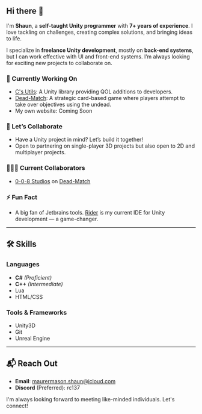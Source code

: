 ## Hi there 👋

I'm **Shaun**, a **self-taught Unity programmer** with **7+ years of experience**. I love tackling on challenges, creating complex solutions, and bringing ideas to life.

I specialize in **freelance Unity development**, mostly on **back-end systems**, but I can work effective with UI and front-end systems. I’m always looking for exciting new projects to collaborate on.

### 🔭 Currently Working On
- [C's Utils](https://github.com/R-C137/CsUtils): A Unity library providing QOL additions to developers.
- [Dead-Match](https://www.instagram.com/deeadmatch/): A strategic card-based game where players attempt to take over objectives using the undead.
- My own website: Coming Soon

[//]: # (The Dealer's Voice: A visual novel like card game)

### 🤝 Let’s Collaborate
- Have a Unity project in mind? Let’s build it together!
- Open to partnering on single-player 3D projects but also open to 2D and multiplayer projects.


### 🧑‍🤝‍🧑 Current Collaborators

- [0-0-8 Studios](https://0-0-8studios.com/) on [Dead-Match](https://www.instagram.com/deeadmatch/)

[//]: # (- Serendipitous April: The Dealer's Voice)

### ⚡ Fun Fact
- A big fan of Jetbrains tools. [Rider](https://www.jetbrains.com/rider/) is my current IDE for Unity development — a game-changer.

---

## 🛠️ Skills

### Languages
- **C#** *(Proficient)*
- **C++** *(Intermediate)*
- Lua
- HTML/CSS

### Tools & Frameworks
- Unity3D
- Git
- Unreal Engine

---

## 📬 Reach Out

- **Email**: maurermason.shaun@icloud.com
- **Discord** (Preferred): rc137

I'm always looking forward to meeting like-minded individuals. Let's connect!
